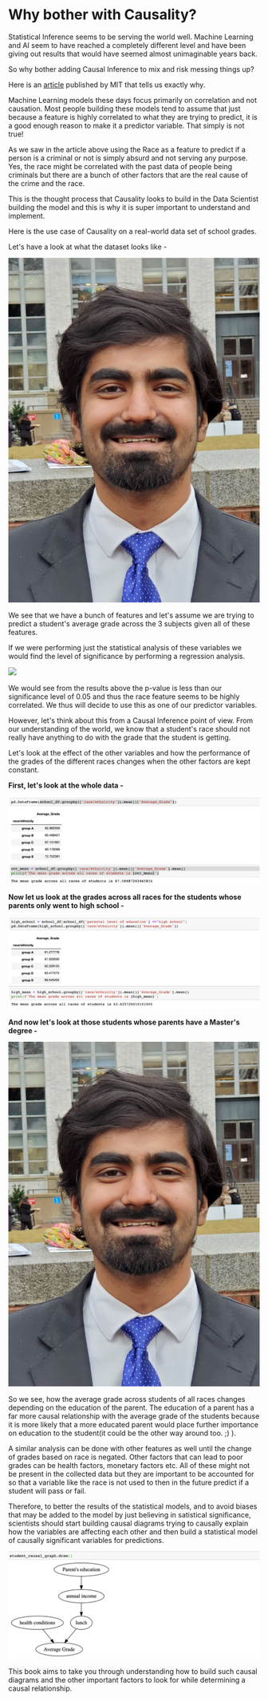 # Why bother with Causality?

Statistical Inference seems to be serving the world well. Machine Learning and AI seem to have reached a completely different level and have been giving out results that would have seemed almost unimaginable years back.

So why bother adding Causal Inference to mix and risk messing things up?

Here is an [article](https://www.technologyreview.com/2019/01/21/137783/algorithms-criminal-justice-ai/) published by MIT that tells us exactly why.

Machine Learning models these days focus primarily on correlation and not causation. Most people building these models tend to assume that just because a feature is highly correlated to what they are trying to predict, it is a good enough reason to make it a predictor variable. That simply is not true!

As we saw in the article above using the Race as a feature to predict if a person is a criminal or not is simply absurd and not serving any purpose. Yes, the race might be correlated with the past data of people being criminals but there are a bunch of other factors that are the real cause of the crime and the race.

This is the thought process that Causality looks to build in the Data Scientist building the model and this is why it is super important to understand and implement.

Here is the use case of Causality on a real-world data set of school grades.

Let's have a look at what the dataset looks like -

![Preview of the School Data Set. ](.gitbook/assets/image%20%2815%29.png)

We see that we have a bunch of features and let's assume we are trying to predict a student's average grade across the 3 subjects given all of these features.

If we were performing just the statistical analysis of these variables we would find the level of significance by performing a regression analysis.

![](.gitbook/assets/image%20%2812%29.png)

We would see from the results above the p-value is less than our significance level of 0.05 and thus the race feature seems to be highly correlated. We thus will decide to use this as one of our predictor variables.

However, let's think about this from a Causal Inference point of view. From our understanding of the world, we know that a student's race should not really have anything to do with the grade that the student is getting.

Let's look at the effect of the other variables and how the performance of the grades of the different races changes when the other factors are kept constant.

**First, let's look at the whole data -**

![](.gitbook/assets/image%20%289%29.png)

**Now let us look at the grades across all races for the students whose parents only went to high school -**

![](.gitbook/assets/image%20%281%29.png)

**And now let's look at those students whose parents have a Master's degree -**

![](.gitbook/assets/image%20%2816%29.png)

So we see, how the average grade across students of all races changes depending on the education of the parent. The education of a parent has a far more causal relationship with the average grade of the students because it is more likely that a more educated parent would place further importance on education to the student\(it could be the other way around too. ;\) \).

A similar analysis can be done with other features as well until the change of grades based on race is negated. Other factors that can lead to poor grades can be health factors, monetary factors etc. All of these might not be present in the collected data but they are important to be accounted for so that a variable like the race is not used to then in the future predict if a student will pass or fail.

Therefore, to better the results of the statistical models, and to avoid biases that may be added to the model by just believing in satistical significance, scientists should start building causal diagrams trying to causally explain how the variables are affecting each other and then build a statistical model of causally significant variables for predictions.

![](.gitbook/assets/image%20%285%29.png)

This book aims to take you through understanding how to build such causal diagrams and the other important factors to look for while determining a causal relationship.

